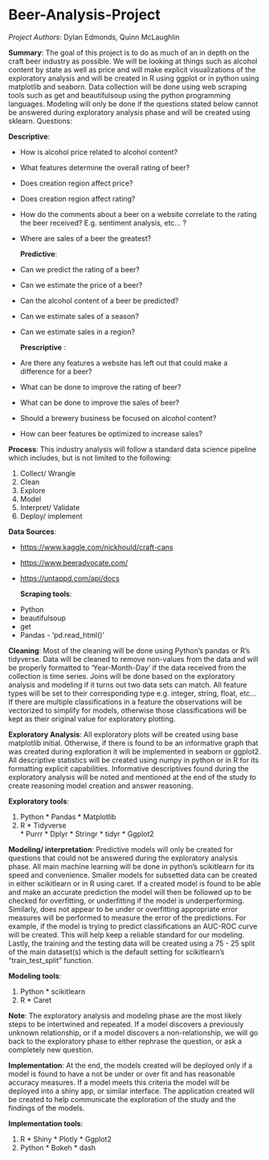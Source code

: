 # Beer-Analysis-Project

*Project Authors*: Dylan Edmonds, Quinn McLaughlin

**Summary**: 
    The goal of this project is to do as much of an in depth on the craft beer industry as possible. We will be looking at things such as alcohol content by state as well as price and will make explicit visualizations of the exploratory analysis and will be created in R using ggplot or in python using matplotlib and seaborn. Data collection will be done using web scraping tools such as get  and beautifulsoup  using the python programming languages. Modeling will only be done if the questions stated below cannot be answered during exploratory analysis phase and will be created using sklearn.
Questions:

   **Descriptive**:
* How is alcohol price related to alcohol content?
* What features determine the overall rating of beer?
* Does creation region affect price?
* Does creation region affect rating?
* How do the comments about a beer on a website correlate to the rating the beer received? E.g. sentiment analysis, etc... ? 
* Where are sales of a beer the greatest?

  **Predictive**:
* Can we predict the rating of a beer?
* Can we estimate the price of a beer?
* Can the alcohol content of a beer be predicted?
* Can we estimate sales of a season?
* Can we estimate sales in a region?

  **Prescriptive** :
* Are there any features a website has left out that could make a difference for a beer?
* What can be done to improve the rating of beer?
* What can be done to improve the sales of beer? 
* Should a brewery business be focused on alcohol content?
* How can beer features be optimized to increase sales?
    

**Process**:
    This industry analysis will follow a standard data science pipeline which includes, but is not limited to the following:
1. Collect/ Wrangle
2. Clean
3. Explore
4. Model
5. Interpret/ Validate
6. Deploy/ implement

**Data Sources**:
- https://www.kaggle.com/nickhould/craft-cans
- https://www.beeradvocate.com/
- https://untappd.com/api/docs

   **Scraping tools**:
* Python
* beautifulsoup
* get
* Pandas - ‘pd.read_html()’

**Cleaning**:
    Most of the cleaning will be done using Python’s pandas or R’s tidyverse. Data will be cleaned to remove non-values from the data and will be properly formatted to ‘Year-Month-Day’ if the data received from the collection is time series. Joins will be done based on the exploratory analysis and modeling if it turns out two data sets can match. All feature types will be set to their corresponding type e.g. integer, string, float, etc… If there are multiple classifications in a feature the observations will be vectorized to simplify for models, otherwise those classifications will be kept as their original value for exploratory plotting. 

**Exploratory Analysis**:
    All exploratory plots will be created using base matplotlib initial. Otherwise, if there is found to be an informative graph that was created during exploration it will be implemented in seaborn or ggplot2. All descriptive statistics will be created using numpy in python or in R for its formatting explicit capabilities. Informative descriptives found during the exploratory analysis will be noted and mentioned at the end of the study to create reasoning model creation and answer reasoning. 
    
  **Exploratory tools**:
   1. Python
     * Pandas 
     * Matplotlib
   2. R
     * Tidyverse  
     * Purrr
     * Dplyr
     * Stringr
     * tidyr
     * Ggplot2
        
**Modeling/ interpretation**:
    Predictive models will only be created for questions that could not be answered during the exploratory analysis phase. All main machine learning will be done in python’s scikitlearn for its speed and convenience. Smaller models for subsetted data can be created in either scikitlearn or in R using caret. If a created model is found to be able and make an accurate prediction the model will then be followed up to be checked for overfitting, or underfitting if the model is underperforming. Similarly, does not appear to be under or overfitting appropriate error measures will be performed to measure the error of the predictions. For example, if the model is trying to predict classifications an AUC-ROC curve will be created. This will help keep a reliable standard for our modeling. Lastly, the training and the testing  data will be created using a 75 - 25 split of the main dataset(s) which is the default setting for scikitlearn’s “train_test_split” function.
    
 **Modeling tools**:
  1. Python
    * scikitlearn
  2. R
    * Caret
         
**Note**: 
    The exploratory analysis and modeling phase are the most likely steps to be intertwined and repeated. If a model discovers a previously unknown relationship, or if a model discovers a non-relationship, we will go back to the exploratory phase to either rephrase the question, or ask a completely new question. 

**Implementation**:
    At the end, the models created will be deployed only if a model is found to have a not be under or over fit and has reasonable accuracy measures. If a model meets this criteria the model will be deployed into a shiny app, or similar interface. The application created will be created to help communicate the exploration of the study and the findings of the models.   
    
 **Implementation tools**:
  1. R
    * Shiny
    * Plotly
    * Ggplot2
  2. Python
    * Bokeh
    * dash

